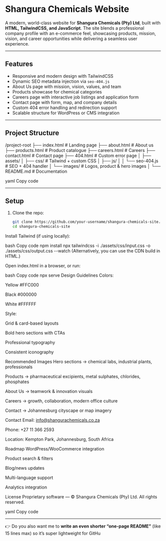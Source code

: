 # Shangura Chemicals Website

A modern, world-class website for **Shangura Chemicals (Pty) Ltd**, built with **HTML, TailwindCSS, and JavaScript**. The site blends a professional company profile with an e-commerce feel, showcasing products, mission, vision, and career opportunities while delivering a seamless user experience.

---

## Features
- Responsive and modern design with TailwindCSS  
- Dynamic SEO metadata injection via `seo-404.js`  
- About Us page with mission, vision, values, and team  
- Products showcase for chemical categories  
- Careers page with interactive job listings and application form  
- Contact page with form, map, and company details  
- Custom 404 error handling and redirection support  
- Scalable structure for WordPress or CMS integration  

---

## Project Structure
/project-root
├── index.html # Landing page
├── about.html # About us
├── products.html # Product catalogue
├── careers.html # Careers
├── contact.html # Contact page
├── 404.html # Custom error page
│
├── assets/
│ ├── css/ # Tailwind + custom CSS
│ ├── js/
│ │ └── seo-404.js # SEO + 404 handler
│ └── images/ # Logos, product & hero images
│
└── README.md # Documentation

yaml
Copy code

---

## Setup
1. Clone the repo:
   ```bash
   git clone https://github.com/your-username/shangura-chemicals-site.git
   cd shangura-chemicals-site
Install Tailwind (if using locally):

bash
Copy code
npm install
npx tailwindcss -i ./assets/css/input.css -o ./assets/css/output.css --watch
(Alternatively, you can use the CDN build in HTML.)

Open index.html in a browser, or run:

bash
Copy code
npx serve
Design Guidelines
Colors:

Yellow #FFC000

Black #000000

White #FFFFFF

Style:

Grid & card-based layouts

Bold hero sections with CTAs

Professional typography

Consistent iconography

Recommended Images
Hero sections → chemical labs, industrial plants, professionals

Products → pharmaceutical excipients, metal sulphates, chlorides, phosphates

About Us → teamwork & innovation visuals

Careers → growth, collaboration, modern office culture

Contact → Johannesburg cityscape or map imagery

Contact
Email: info@shangurachemicals.co.za

Phone: +27 11 366 2593

Location: Kempton Park, Johannesburg, South Africa

Roadmap
WordPress/WooCommerce integration

Product search & filters

Blog/news updates

Multi-language support

Analytics integration

License
Proprietary software — © Shangura Chemicals (Pty) Ltd. All rights reserved.

yaml
Copy code

---

👉 Do you also want me to **write an even shorter “one-page README”** (like 15 lines max) so it’s super lightweight for GitHu
